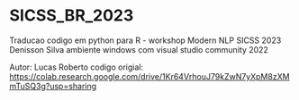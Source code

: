 # SICSS_BR_2023

Traducao codigo em python para R - workshop Modern NLP SICSS 2023
Denisson Silva 
ambiente windows com visual studio community 2022

 Autor: Lucas Roberto
codigo origial: https://colab.research.google.com/drive/1Kr64VrhouJ79kZwN7yXpM8zXMmTuSQ3g?usp=sharing
